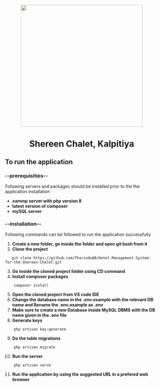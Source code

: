 <p align="center" > <img src="https://2.bp.blogspot.com/-duP2WIppnvM/Vcr5MXUgVaI/AAAAAAAADnY/KhrgLmqRCE0/s1600/hotel-management-online.gif" width="400"></p>
<h1 align="center"> Shereen Chalet, Kalpitiya</h1>

## To run the application

### --prerequisities--

  Following servers and packages should be installed prior to the the application installation

- **xammp server with php version 8**
- **latest version of composer**
- **mySQL server**

### --installation--
  
  Following commands can be followed to run the application successfully

1. **Create a new folder, go inside the folder and open git bash from it** 
2. **Clone the project** 
 ```
    git clone https://github.com/TharinduAB/Hotel-Management-System-for-the-Shereen-Chalet.git
 ```
3. **Go inside the cloned project folder using CD command**
4. **Install composer packages** 
```
    composer install
```
5. **Open the cloned project from VS code IDE**
6. **Change the database name in the .env.example with the relevant DB name and Rename the .env.example as .env**
7. **Make sure to create a new Database inside MySQL DBMS with the DB name given in the .env file**
8. **Generate keys** 
```
    php artisan key:generate
```
9. **Do the table migrations** 
```
    php artisan migrate
```
10. **Run the server** 
```
    php artisan serve
```
11. **Run the application by using the suggested URL in a prefered web browser**


